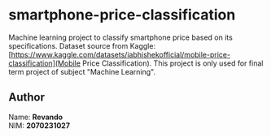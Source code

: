 # smartphone-price-classification
Machine learning project to classify smartphone price based on its specifications. Dataset source from Kaggle: [https://www.kaggle.com/datasets/iabhishekofficial/mobile-price-classification](Mobile Price Classification). This project is only used for final term project of subject "Machine Learning".

## Author
Name: **Revando**<br>
NIM: **2070231027**<br>
